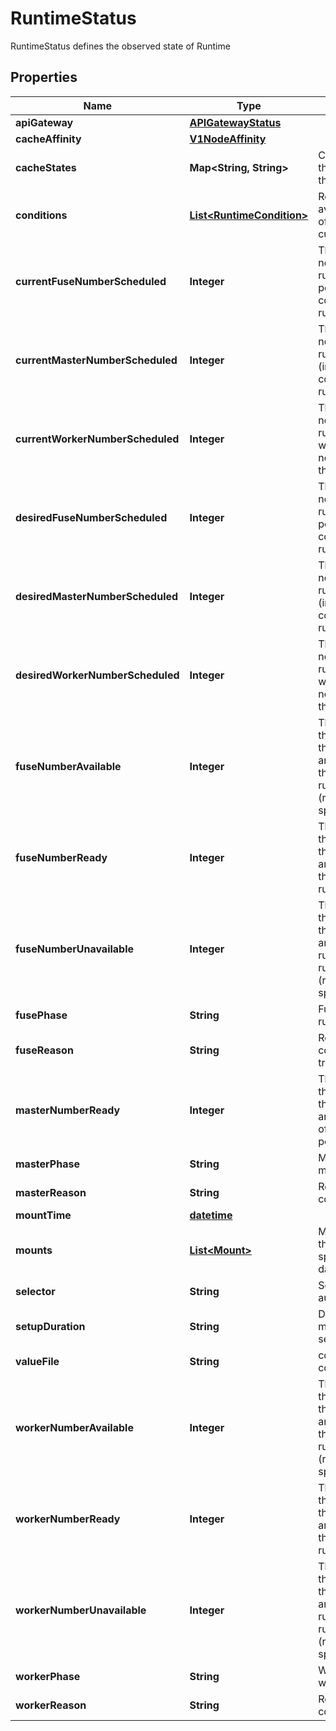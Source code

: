 

# RuntimeStatus

RuntimeStatus defines the observed state of Runtime
## Properties

Name | Type | Description | Notes
------------ | ------------- | ------------- | -------------
**apiGateway** | [**APIGatewayStatus**](APIGatewayStatus.md) |  |  [optional]
**cacheAffinity** | [**V1NodeAffinity**](V1NodeAffinity.md) |  |  [optional]
**cacheStates** | **Map&lt;String, String&gt;** | CacheStatus represents the total resources of the dataset. |  [optional]
**conditions** | [**List&lt;RuntimeCondition&gt;**](RuntimeCondition.md) | Represents the latest available observations of a ddc runtime&#39;s current state. |  [optional]
**currentFuseNumberScheduled** | **Integer** | The total number of nodes that can be running the runtime Fuse pod (including nodes correctly running the runtime Fuse pod). | 
**currentMasterNumberScheduled** | **Integer** | The total number of nodes that should be running the runtime pod (including nodes correctly running the runtime master pod). | 
**currentWorkerNumberScheduled** | **Integer** | The total number of nodes that can be running the runtime worker pod (including nodes correctly running the runtime worker pod). | 
**desiredFuseNumberScheduled** | **Integer** | The total number of nodes that should be running the runtime Fuse pod (including nodes correctly running the runtime Fuse pod). | 
**desiredMasterNumberScheduled** | **Integer** | The total number of nodes that should be running the runtime pod (including nodes correctly running the runtime master pod). | 
**desiredWorkerNumberScheduled** | **Integer** | The total number of nodes that should be running the runtime worker pod (including nodes correctly running the runtime worker pod). | 
**fuseNumberAvailable** | **Integer** | The number of nodes that should be running the runtime Fuse pod and have one or more of the runtime Fuse pod running and available (ready for at least spec.minReadySeconds) |  [optional]
**fuseNumberReady** | **Integer** | The number of nodes that should be running the runtime Fuse pod and have one or more of the runtime Fuse pod running and ready. | 
**fuseNumberUnavailable** | **Integer** | The number of nodes that should be running the runtime fuse pod and have none of the runtime fuse pod running and available (ready for at least spec.minReadySeconds) |  [optional]
**fusePhase** | **String** | FusePhase is the Fuse running phase | 
**fuseReason** | **String** | Reason for the condition&#39;s last transition. |  [optional]
**masterNumberReady** | **Integer** | The number of nodes that should be running the runtime worker pod and have zero or more of the runtime master pod running and ready. | 
**masterPhase** | **String** | MasterPhase is the master running phase | 
**masterReason** | **String** | Reason for Master&#39;s condition transition |  [optional]
**mountTime** | [**datetime**](V1Time.md) |  |  [optional]
**mounts** | [**List&lt;Mount&gt;**](Mount.md) | MountPoints represents the mount points specified in the bounded dataset |  [optional]
**selector** | **String** | Selector is used for auto-scaling |  [optional]
**setupDuration** | **String** | Duration tell user how much time was spent to setup the runtime |  [optional]
**valueFile** | **String** | config map used to set configurations | 
**workerNumberAvailable** | **Integer** | The number of nodes that should be running the runtime worker pod and have one or more of the runtime worker pod running and available (ready for at least spec.minReadySeconds) |  [optional]
**workerNumberReady** | **Integer** | The number of nodes that should be running the runtime worker pod and have one or more of the runtime worker pod running and ready. | 
**workerNumberUnavailable** | **Integer** | The number of nodes that should be running the runtime worker pod and have none of the runtime worker pod running and available (ready for at least spec.minReadySeconds) |  [optional]
**workerPhase** | **String** | WorkerPhase is the worker running phase | 
**workerReason** | **String** | Reason for Worker&#39;s condition transition |  [optional]



